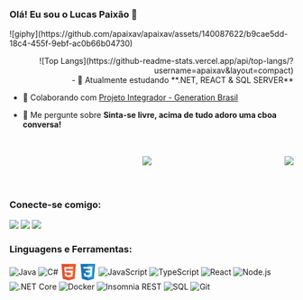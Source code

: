 ### Olá! Eu sou o Lucas Paixão 👋

<p align="left">
![giphy](https://github.com/apaixav/apaixav/assets/140087622/b9cae5dd-18c4-455f-9ebf-ac0b66b04730)

<br>
<p align="right">
![Top Langs](https://github-readme-stats.vercel.app/api/top-langs/?username=apaixav&layout=compact)

<br>
- 🌱 Atualmente estudando **.NET, REACT & SQL SERVER**

- 👯 Colaborando com [Projeto Integrador - Generation Brasil](https://github.com/brenonsc/Disque011)

- 💬 Me pergunte sobre **Sinta-se livre, acima de tudo adoro uma cboa conversa!**

<br>
<br>

<div align="center">
  <img  height="180em" src="https://github-readme-stats.vercel.app/api?username=victorpaliari&show_icons=true&theme=github_dark&include_all_commits=true&count_private=true"/>
  <img align="right" height="180em" src="https://github-readme-stats.vercel.app/api/top-langs/?username=victorpaliari&layout=compact&langs_count=16&theme=github_dark"/>
</div>

<br>
<br>

<h3 align="left">Conecte-se comigo:</h3>
<p align="left">
<div> 
 <a href="https://https://discord.gg/VQU3Am3u" target="_blank"><img src="https://img.shields.io/badge/Discord-7289DA?style=for-the-badge&logo=discord&logoColor=white" target="_blank"></a> 
  <a href = "mailto:lucasrib01@gmail.com"><img src="https://img.shields.io/badge/-Gmail-%23333?style=for-the-badge&logo=gmail&logoColor=white" target="_blank"></a>
  <a href="https://www.linkedin.com/in/lucasribeiropaixao/" target="_blank"><img src="https://img.shields.io/badge/-LinkedIn-%230077B5?style=for-the-badge&logo=linkedin&logoColor=white" target="_blank"></a> 
</p>
<h3 align="left">Linguagens e Ferramentas:</h3>
<div style="display: inline_block" align="left">
  <img align="center" alt="Java" title="Java" height="30" width="30" src="https://cdn.jsdelivr.net/gh/devicons/devicon/icons/java/java-original.svg">
  <img align='center' alt='C#' title="C#" height="30" width="30" src="https://cdn.jsdelivr.net/gh/devicons/devicon/icons/csharp/csharp-original.svg">
  <img align="center" alt="HTML" title="HTML5" height="30" width="30" src="https://raw.githubusercontent.com/devicons/devicon/master/icons/html5/html5-original.svg">
  <img align="center" alt="CSS" title="CSS3" height="30" width="30"" src="https://raw.githubusercontent.com/devicons/devicon/master/icons/css3/css3-original.svg">
  <img align="center" alt="JavaScript" title="JavaScript" height="30" width="30" src="https://cdn.jsdelivr.net/gh/devicons/devicon/icons/javascript/javascript-original.svg">
  <img align="center" alt="TypeScript" title="TypeScript" height="30" width="30" src="https://cdn.jsdelivr.net/gh/devicons/devicon/icons/typescript/typescript-original.svg">
  <img align="center" alt="React" title="React" height="30" width="30" src="https://cdn.jsdelivr.net/gh/devicons/devicon/icons/react/react-original.svg">
  <img align="center" alt="Node.js" title="Node.js" height="30" width="30" src="https://cdn.jsdelivr.net/gh/devicons/devicon/icons/nodejs/nodejs-original.svg">
  <img align="center" alt=".NET Core" title=".NET Core" height="30" width="30" src="https://cdn.jsdelivr.net/gh/devicons/devicon/icons/dotnetcore/dotnetcore-original.svg"> 
  <img align="center" alt="Docker" title="Docker" height="30" width="30" src="https://cdn.jsdelivr.net/gh/devicons/devicon/icons/docker/docker-original.svg"> 
  <img align="center" alt="Insomnia REST" title="Insomnia REST" height="30" width="30" src="https://seeklogo.com/images/I/insomnia-logo-A35E09EB19-seeklogo.com.png">
  <img align="center" alt="SQL" title="SQL" height="30" width="30" src="https://cyclr.com/wp-content/uploads/2022/03/ext-550.png"/>
  <img align="center" alt="Git" title="Git" height="30" width="30" src="https://cdn.jsdelivr.net/gh/devicons/devicon/icons/git/git-original.svg">
</div>
